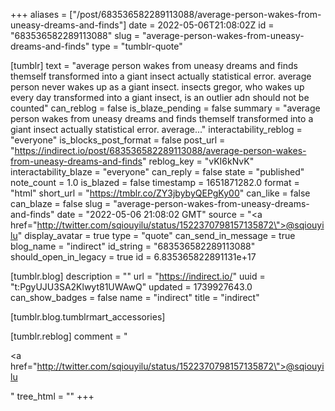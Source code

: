 +++
aliases = ["/post/683536582289113088/average-person-wakes-from-uneasy-dreams-and-finds"]
date = 2022-05-06T21:08:02Z
id = "683536582289113088"
slug = "average-person-wakes-from-uneasy-dreams-and-finds"
type = "tumblr-quote"

[tumblr]
text = "average person wakes from uneasy dreams and finds themself transformed into a giant insect actually statistical error. average person never wakes up as a giant insect. insects gregor, who wakes up every day transformed into a giant insect, is an outlier adn should not be counted"
can_reblog = false
is_blaze_pending = false
summary = "average person wakes from uneasy dreams and finds themself transformed into a giant insect actually statistical error. average..."
interactability_reblog = "everyone"
is_blocks_post_format = false
post_url = "https://indirect.io/post/683536582289113088/average-person-wakes-from-uneasy-dreams-and-finds"
reblog_key = "vKI6kNvK"
interactability_blaze = "everyone"
can_reply = false
state = "published"
note_count = 1.0
is_blazed = false
timestamp = 1651871282.0
format = "html"
short_url = "https://tmblr.co/ZY3jbybyQEPgKy00"
can_like = false
can_blaze = false
slug = "average-person-wakes-from-uneasy-dreams-and-finds"
date = "2022-05-06 21:08:02 GMT"
source = "<a href=\"http://twitter.com/sqiouyilu/status/1522370798157135872\">@sqiouyilu</a>"
display_avatar = true
type = "quote"
can_send_in_message = true
blog_name = "indirect"
id_string = "683536582289113088"
should_open_in_legacy = true
id = 6.835365822891131e+17

[tumblr.blog]
description = ""
url = "https://indirect.io/"
uuid = "t:PgyUJU3SA2Klwyt81UWAwQ"
updated = 1739927643.0
can_show_badges = false
name = "indirect"
title = "indirect"

[tumblr.blog.tumblrmart_accessories]

[tumblr.reblog]
comment = "<p><a href=\"http://twitter.com/sqiouyilu/status/1522370798157135872\">@sqiouyilu</a></p>"
tree_html = ""
+++
